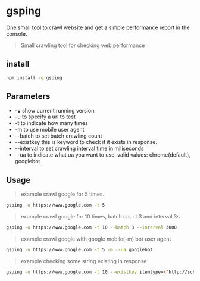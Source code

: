 gsping
====================

One small tool to crawl website and get a simple performance report in the console.

> Small crawling tool for checking web performance

## install ##

```bash
npm install -g gsping
```

## Parameters ##

* **-v** show current running version.
* -u <url> to specify a url to test
* -t <number> to indicate how many times
* -m to use mobile user agent
* --batch to set batch crawling count
* --existkey this is keyword to check if it exists in response.
* --interval to set crawling interval time in miliseconds
* --ua <useragent> to indicate what ua you want to use. valid values: chrome(default), googlebot


## Usage ##

> example crawl google for 5 times.

```bash
gsping -u https://www.google.com -t 5
```

> example crawl google for 10 times, batch count 3 and interval 3s

```bash
gsping -u https://www.google.com -t 10 --batch 3 --interval 3000
```

> example crawl google with google mobile(-m) bot user agent

```bash
gsping -u https://www.google.com -t 5 -m --ua googlebot
```

> example checking some string existing in response

```zsh
gsping -u https://www.google.com -t 10 --existkey itemtype=\"http://schema.org/WebPage\"
```


